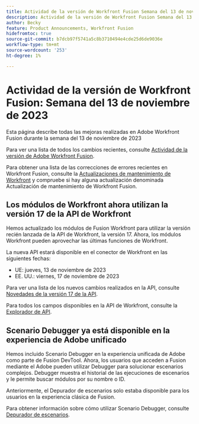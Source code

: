```yaml
---
title: Actividad de la versión de Workfront Fusion Semana del 13 de noviembre de 2023
description: Actividad de la versión de Workfront Fusion Semana del 13 de noviembre de 2023
author: Becky
feature: Product Announcements, Workfront Fusion
hidefromtoc: true
source-git-commit: b7dcb97f5741a5c8b3710494e4cde25d6de9036e
workflow-type: tm+mt
source-wordcount: '253'
ht-degree: 1%

---
```


# Actividad de la versión de Workfront Fusion: Semana del 13 de noviembre de 2023

Esta página describe todas las mejoras realizadas en Adobe Workfront Fusion durante la semana del 13 de noviembre de 2023

Para ver una lista de todos los cambios recientes, consulte [Actividad de la versión de Adobe Workfront Fusion](../../../product-announcements/product-releases/fusion-release-activity/fusion-release-activity.md).

Para obtener una lista de las correcciones de errores recientes en Workfront Fusion, consulte la [Actualizaciones de mantenimiento de Workfront](https://experienceleague.adobe.com/docs/workfront-known-issues/releases/current-updates.html) y compruebe si hay alguna actualización denominada Actualización de mantenimiento de Workfront Fusion.

## Los módulos de Workfront ahora utilizan la versión 17 de la API de Workfront

Hemos actualizado los módulos de Fusion Workfront para utilizar la versión recién lanzada de la API de Workfront, la versión 17. Ahora, los módulos Workfront pueden aprovechar las últimas funciones de Workfront.

La nueva API estará disponible en el conector de Workfront en las siguientes fechas:

* UE: jueves, 13 de noviembre de 2023
* EE. UU.: viernes, 17 de noviembre de 2023

Para ver una lista de los nuevos cambios realizados en la API, consulte [Novedades de la versión 17 de la API](/help/quicksilver/wf-api/api/new-api-version-17.md).

Para todos los campos disponibles en la API de Workfront, consulte la [Explorador de API](https://developer.adobe.com/workfront/api-explorer).

## Scenario Debugger ya está disponible en la experiencia de Adobe unificado

Hemos incluido Scenario Debugger en la experiencia unificada de Adobe como parte de Fusion DevTool. Ahora, los usuarios que acceden a Fusion mediante el Adobe pueden utilizar Debugger para solucionar escenarios complejos. Debugger muestra el historial de las ejecuciones de escenarios y le permite buscar módulos por su nombre o ID.

Anteriormente, el Depurador de escenarios solo estaba disponible para los usuarios en la experiencia clásica de Fusion.

Para obtener información sobre cómo utilizar Scenario Debugger, consulte [Depurador de escenarios](/help/quicksilver/workfront-fusion/scenarios/debug-scenarios-with-dev-tool.md#scenario-debugger).

